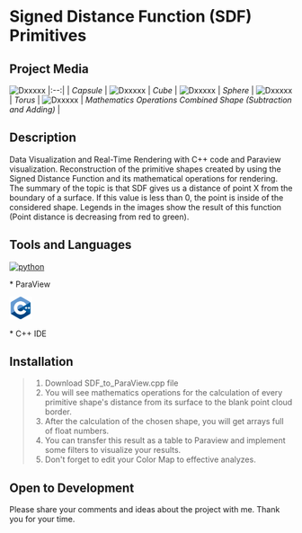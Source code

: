 # Signed Distance Function (SDF) Primitives

## Project Media
![Dxxxxx](https://github.com/omerfaruktekin13/SDFPrimitives/blob/main/Media/Capsule.png "Deneme ")
|:--:|
| *Capsule* |
![Dxxxxx](https://github.com/omerfaruktekin13/SDFPrimitives/blob/main/Media/Cube.png "Deneme ")
| *Cube* |
![Dxxxxx](https://github.com/omerfaruktekin13/SDFPrimitives/blob/main/Media/Sphere.png "Deneme ")
| *Sphere* |
![Dxxxxx](https://github.com/omerfaruktekin13/SDFPrimitives/blob/main/Media/Torus.png "Deneme ")
| *Torus* |
![Dxxxxx](https://github.com/omerfaruktekin13/SDFPrimitives/blob/main/Media/Ttmathoperations_object.png "Deneme ")
| *Mathematics Operations Combined Shape (Subtraction and Adding)* |

## Description
Data Visualization and Real-Time Rendering with C++ code and Paraview visualization. Reconstruction of the primitive shapes created by using the Signed Distance Function and its mathematical operations for rendering. The summary of the topic is that SDF gives us a distance of point X from the boundary of a surface. If this value is less than 0, the point is inside of the considered shape. Legends in the images show the result of this function (Point distance is decreasing from red to green).

## Tools and Languages
<a href="https://www.paraview.com" target="_blank" rel="noreferrer"> <img src="https://www.paraview.org/Wiki/images/e/e1/ParaView_UsersGuide_ParaViewLogo.png" alt="python" width="140" height="40"/> </a>
<p> * ParaView </p>

<a href="https://www.w3schools.com/cpp/" target="_blank" rel="noreferrer"> <img src="https://raw.githubusercontent.com/devicons/devicon/master/icons/cplusplus/cplusplus-original.svg" alt="cplusplus" width="40" height="40"/> </a> 
<p> * C++ IDE </p>

## Installation
> 1. Download SDF_to_ParaView.cpp file
> 2. You will see mathematics operations for the calculation of every primitive shape's distance from its surface to the blank point cloud border.
> 3. After the calculation of the chosen shape, you will get arrays full of float numbers.
> 4. You can transfer this result as a table to Paraview and implement some filters to visualize your results.
> 5. Don't forget to edit your Color Map to effective analyzes.

## Open to Development
Please share your comments and ideas about the project with me. Thank you for your time.
